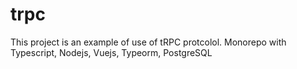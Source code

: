 # trpc
This project is an example of use of tRPC protcolol.
Monorepo with Typescript, Nodejs, Vuejs, Typeorm, PostgreSQL
